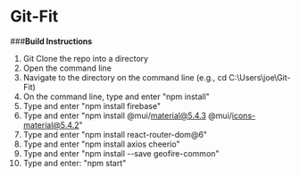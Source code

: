 # Git-Fit

###**Build Instructions**
1. Git Clone the repo into a directory
2. Open the command line
3. Navigate to the directory on the command line (e.g., cd C:\Users\joe\Git-Fit)
4. On the command line, type and enter "npm install"
5. Type and enter "npm install firebase"
6. Type and enter "npm install @mui/material@5.4.3 @mui/icons-material@5.4.2"
7. Type and enter "npm install react-router-dom@6"
8. Type and enter "npm install axios cheerio"
9. Type and enter "npm install --save geofire-common"
10. Type and enter: "npm start"